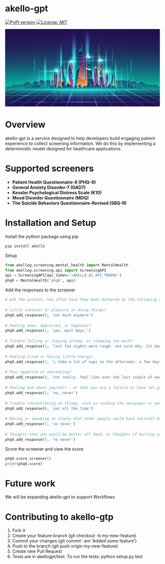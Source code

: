 # akello-gpt
[![PyPI version](https://badge.fury.io/py/akellogpt.svg)](https://badge.fury.io/py/akellogpt)
[![License: MIT](https://img.shields.io/badge/License-MIT-yellow.svg)](https://opensource.org/licenses/MIT)


![Alt text](/banner.jpg "akello-gpt")

# Overview
akello-gpt is a service designed to help developers build engaging patient experience to collect screening information. We do this by implementing a deterministic model designed for healthcare applications. 

# Supported screeners
* **Patient Health Questionnaire-9 (PHQ-9)** 
* **General Anxiety Disorder-7 (GAD7)**
* **Kessler Psychological Distress Scale (K10)**
* **Mood Disorder Questionnaire (MDQ)**
* **The Suicide Behaviors Questionnaire-Revised (SBQ-R)**


# Installation and Setup

Install the python package using pip
```bash
pip install akello
```

Setup
```python
from akellog.screening.mental_health import MentalHealth
from akellog.screening.api import ScreeningAPI
api = ScreeningAPI(api_token='<AKELLO_AI_API_TOKEN>')
phq9 = MentalHealth('phq9', api)
```

Add the responses to the screener
```python
# Ask the patient: how often have they been bothered by the following over the past 2 weeks?

# Little interest or pleasure in doing things?
phq9.add_response(0, 'not much anymore') 

# Feeling down, depressed, or hopeless?
phq9.add_response(1, 'yes, most days.')

# Trouble falling or staying asleep, or sleeping too much?
phq9.add_response(2, 'last few nights were rough. not sure why. its been on and off')

# Feeling tired or having little energy?
phq9.add_response(3, 'i take a lot of naps in the afternoon. a few days i have some really good energy') 

# Poor appetite or overeating?
phq9.add_response(4, 'not really. feel like over the last couple of weeks I havent had any issues here')

# Feeling bad about yourself — or that you are a failure or have let yourself or your family down?
phq9.add_response(5, 'no, never')

# Trouble concentrating on things, such as reading the newspaper or watching television?
phq9.add_response(6, 'yes all the time') 

# Moving or speaking so slowly that other people could have noticed? Or so fidgety or restless that you have been moving a lot more than usual?
phq9.add_response(7, 'no never')

# Thoughts that you would be better off dead, or thoughts of hurting yourself in some way?
phq9.add_response(7, 'no never')
```

Score the screener and view the score
```python
phq9.score_screener()
print(phq9.score) 
```

# Future work
We will be expanding akello-gpt to support Workflows

# Contributing to akello-gtp
1. Fork it
2. Create your feature branch (git checkout -b my-new-feature)
3. Commit your changes (git commit -am 'Added some feature')
4. Push to the branch (git push origin my-new-feature)
5. Create new Pull Request
6. Tests are in akellogpt/test. To run the tests: python setup.py test
